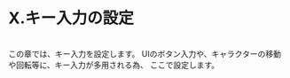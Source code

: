 # X.キー入力の設定
<br>
この章では、キー入力を設定します。
UIのボタン入力や、キャラクターの移動や回転等に、キー入力が多用される為、
ここで設定します。
<br>
<br>
<br>


